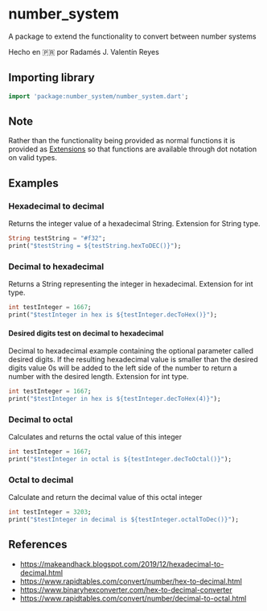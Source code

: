 # number_system

A package to extend the functionality to convert between number systems

Hecho en 🇵🇷 por Radamés J. Valentín Reyes

## Importing library

~~~dart
import 'package:number_system/number_system.dart';
~~~

## Note

Rather than the functionality being provided as normal functions it is provided as [Extensions](https://dart.dev/guides/language/extension-methods) so that functions are available through dot notation on valid types.

## Examples

### Hexadecimal to decimal

Returns the integer value of a hexadecimal String. Extension for String type.

~~~dart
String testString = "#f32";
print("$testString = ${testString.hexToDEC()}");
~~~

### Decimal to hexadecimal

Returns a String representing the integer in hexadecimal. Extension for int type.

~~~dart
int testInteger = 1667;
print("$testInteger in hex is ${testInteger.decToHex()}");
~~~

#### Desired digits test on decimal to hexadecimal

Decimal to hexadecimal example containing the optional parameter called desired digits. If the resulting hexadecimal value is smaller than the desired digits value 0s will be added to the left side of the number to return a number with the desired length. Extension for int type.

~~~dart
int testInteger = 1667;
print("$testInteger in hex is ${testInteger.decToHex(4)}");
~~~

### Decimal to octal

Calculates and returns the octal value of this integer

~~~dart
int testInteger = 1667;
print("$testInteger in octal is ${testInteger.decToOctal()}");
~~~

### Octal to decimal
Calculate and return the decimal value of this octal integer

~~~dart
int testInteger = 3203;
print("$testInteger in decimal is ${testInteger.octalToDec()}");
~~~




## References

- https://makeandhack.blogspot.com/2019/12/hexadecimal-to-decimal.html
- https://www.rapidtables.com/convert/number/hex-to-decimal.html
- https://www.binaryhexconverter.com/hex-to-decimal-converter
- https://www.rapidtables.com/convert/number/decimal-to-octal.html
